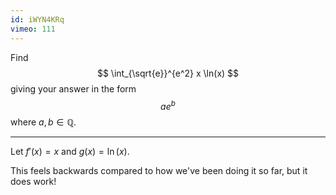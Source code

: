 ```yaml
---
id: iWYN4KRq
vimeo: 111
---
```


Find
$$
\int_{\sqrt{e}}^{e^2} x \ln(x)
$$
giving your answer in the form
$$
ae^b
$$
where $a,b \in \mathbb{Q}.$

---

Let $f'(x) = x$ and $g(x) = \ln(x).$

This feels backwards compared to how we've been doing it so far, but it does work!
